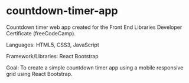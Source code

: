 # countdown-timer-app
Countdown timer web app created for the Front End Libraries Developer Certificate (freeCodeCamp).

Languages: HTML5, CSS3, JavaScript

Framework/Libraries: React Bootstrap

Goal: To create a simple countdown timer app using a mobile responsive grid using React Bootstrap.